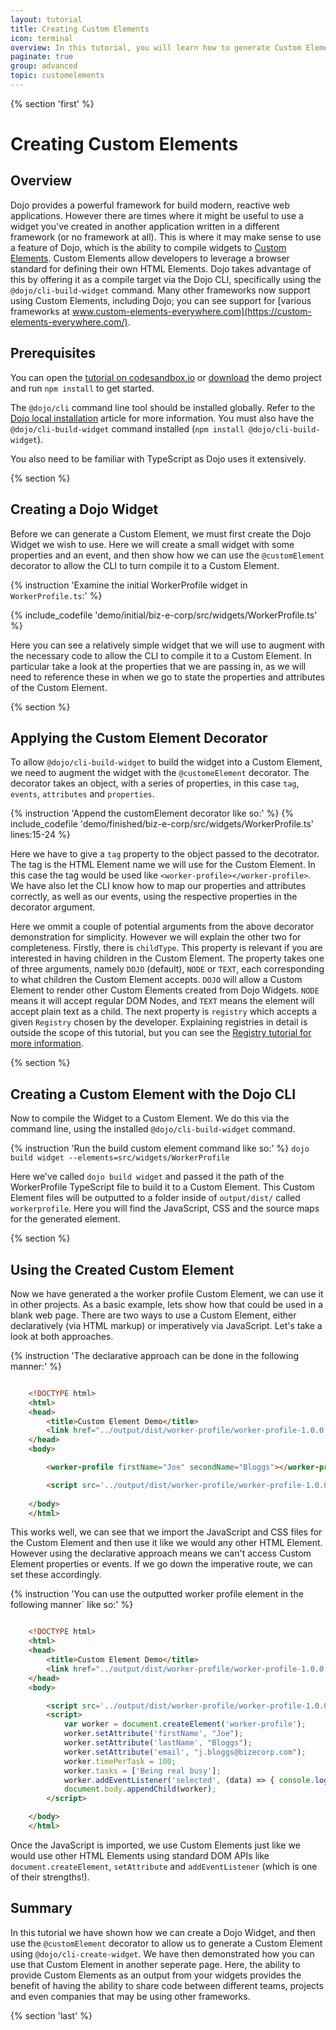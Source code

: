 ```yaml
---
layout: tutorial
title: Creating Custom Elements
icon: terminal
overview: In this tutorial, you will learn how to generate Custom Elements from Dojo Widgets you have created
paginate: true
group: advanced
topic: customelements
---
```


{% section 'first' %}

# Creating Custom Elements

## Overview
Dojo provides a powerful framework for build modern, reactive web applications. However there are times where it might be useful to use a widget you've created in another application written in a different framework (or no framework at all). This is where it may make sense to use a feature of Dojo, which is the ability to compile widgets to [Custom Elements](https://developer.mozilla.org/en-US/docs/Web/API/Window/customElements). Custom Elements allow developers to leverage a browser standard for defining their own HTML Elements. Dojo takes advantage of this by offering it as a compile target via the Dojo CLI, specifically using the `@dojo/cli-build-widget` command. Many other frameworks now support using Custom Elements, including Dojo; you can see support for [various frameworks at www.custom-elements-everywhere.com](https://custom-elements-everywhere.com/).

## Prerequisites
You can open the [tutorial on codesandbox.io](https://codesandbox.io/s/github/dojo/dojo.io/tree/master/site/source/tutorials/1070_custom_elements/demo/initial/biz-e-corp) or [download](../assets/1070_custom_elements-initial.zip) the demo project and run `npm install` to get started.

The `@dojo/cli` command line tool should be installed globally. Refer to the [Dojo local installation](../000_local_installation/) article for more information. You must also have the `@dojo/cli-build-widget` command installed (`npm install @dojo/cli-build-widget`).

You also need to be familiar with TypeScript as Dojo uses it extensively.

{% section %}

## Creating a Dojo Widget

Before we can generate a Custom Element, we must first create the Dojo Widget we wish to use. Here we will create a small widget with some properties and an event, and then show how we can use the `@customElement` decorator to allow the CLI to turn compile it to a Custom Element.

{% instruction 'Examine the initial WorkerProfile widget in `WorkerProfile.ts`:' %}

{% include_codefile 'demo/initial/biz-e-corp/src/widgets/WorkerProfile.ts' %}

Here you can see a relatively simple widget that we will use to augment with the necessary code to allow the CLI to compile it to a Custom Element. In particular take a look at the properties that we are passing in, as we will need to reference these in when we go to state the properties and attributes of the Custom Element.

{% section %}

## Applying the Custom Element Decorator

To allow `@dojo/cli-build-widget` to build the widget into a Custom Element, we need to augment the widget with the `@customeElement` decorator. The decorator takes an object, with a series of properties, in this case `tag`, `events`, `attributes` and `properties`.

{% instruction 'Append the customElement decorator like so:' %}
{% include_codefile 'demo/finished/biz-e-corp/src/widgets/WorkerProfile.ts' lines:15-24 %}

Here we have to give a `tag` property to the object passed to the decotrator. The tag is the HTML Element name we will use for the Custom Element. In this case the tag would be used like `<worker-profile></worker-profile>`. We have also let the CLI know how to map our properties and attributes correctly, as well as our events, using the respective properties in the decorator argument. 

Here we ommit a couple of potential arguments from the above decorator demonstration for simplicity. However we will explain the other two for completeness. Firstly, there is `childType`. This property is relevant if you are interested in having children in the Custom Element. The property takes one of three arguments, namely `DOJO` (default), `NODE` or `TEXT`, each corresponding to what children the Custom Element accepts. `DOJO` will allow a Custom Element to render other Custom Elements created from Dojo Widgets. `NODE` means it will accept regular DOM Nodes, and `TEXT` means the element will accept plain text as a child. The next property is  `registry` which accepts a given `Registry` chosen by the developer. Explaining registries in detail is outside the scope of this tutorial, but you can see the <a href="https://dojo.io/tutorials/1020_registries/">Registry tutorial for more information</a>. 

{% section %}

## Creating a Custom Element with the Dojo CLI

Now to compile the Widget to a Custom Element. We do this via the command line, using the installed `@dojo/cli-build-widget` command.

{% instruction 'Run the build custom element command like so:' %}
`dojo build widget --elements=src/widgets/WorkerProfile`

Here we've called `dojo build widget` and passed it the path of the WorkerProfile TypeScript file to build it to a Custom Element. This Custom Element files will be outputted to a folder inside of `output/dist/` called `workerprofile`. Here you will find the JavaScript, CSS and the source maps for the generated element.

{% section %}

## Using the Created Custom Element

Now we have generated a the worker profile Custom Element, we can use it in other projects. As a basic example, lets show how that could be used in a blank web page. There are two ways to use a Custom Element, either declaratively (via HTML markup) or imperatively via JavaScript. Let's take a look at both approaches.

{% instruction 'The declarative approach can be done in the following manner:' %}

```html

	<!DOCTYPE html>
	<html>
	<head>
		<title>Custom Element Demo</title>
		<link href="../output/dist/worker-profile/worker-profile-1.0.0.css" rel="stylesheet">
	</head>
	<body>

		<worker-profile firstName="Joe" secondName="Bloggs"></worker-profile>

		<script src='../output/dist/worker-profile/worker-profile-1.0.0.js'></script>
	
	</body>
	</html>

```

This works well, we can see that we import the JavaScript and CSS files for the Custom Element and then use it like we would any other HTML Element. However using the declarative approach means we can't access Custom Element properties or events. If we go down the imperative route, we can set these accordingly.

{% instruction 'You can use the outputted worker profile element in the following manner` like so:' %}

```html

	<!DOCTYPE html>
	<html>
	<head>
		<title>Custom Element Demo</title>
		<link href="../output/dist/worker-profile/worker-profile-1.0.0.css" rel="stylesheet">
	</head>
	<body>

		<script src='../output/dist/worker-profile/worker-profile-1.0.0.js'></script>
		<script> 
			var worker = document.createElement('worker-profile');
			worker.setAttribute('firstName', "Joe");
			worker.setAttribute('lastName', "Bloggs");
			worker.setAttribute('email', "j.bloggs@bizecorp.com");
			worker.timePerTask = 100;
			worker.tasks = ['Being real busy'];
			worker.addEventListener('selected', (data) => { console.log(data.detail) })
			document.body.appendChild(worker);
		</script>

	</body>
	</html>

```

Once the JavaScript is imported, we use Custom Elements just like we would use other HTML Elements using standard DOM APIs like `document.createElement`, `setAttribute` and `addEventListener` (which is one of their strengths!). 

## Summary

In this tutorial we have shown how we can create a Dojo Widget, and then use the `@customElement` decorator to allow us to generate a Custom Element using `@dojo/cli-create-widget`. We have then demonstrated how you can use that Custom Element in another seperate page. Here, the ability to provide Custom Elements as an output from your widgets provides the benefit of having the ability to share code between different teams, projects and even companies that may be using other frameworks.

{% section 'last' %}
